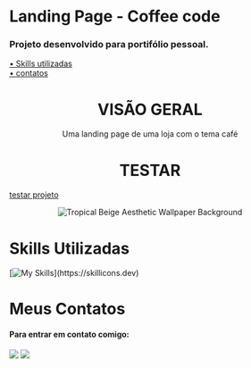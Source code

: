 # Landing Page - Coffee code

### Projeto desenvolvido para portifólio pessoal.

 <a href="#skills">• Skills utilizadas</a>
 <br>
 <a href="#contatos">• contatos</a>

<h1 align="center">VISÃO GERAL</h1>

<P align="center">Uma landing page de uma loja com o tema café</p>
<h1 align="center"> TESTAR</h1>

<a href="https://rodrigues-gustavo.github.io/coffee-landing-page/">testar projeto</a>

<div align="center">
 
![Tropical Beige Aesthetic Wallpaper Background](https://user-images.githubusercontent.com/102608021/194863097-595e6118-41cb-4716-830f-47c90470dc7f.png)

</div>

<h1 id="skills">Skills Utilizadas</h1>

[![My Skills](https://skillicons.dev/icons?i=html,css,)](https://skillicons.dev)


<h1 id="contatos">Meus Contatos</h1>

#### Para entrar em contato comigo:

 <div>
   <a href = "https://gustavorr001@gmail.com"><img src="https://img.shields.io/badge/-Gmail-%23333?style=for-the-badge&logo=gmail&logoColor=white" target="_blank"></a>
   <a href="https://www.linkedin.com/in/gusta-rodrigues" target="_blank"><img src="https://img.shields.io/badge/-LinkedIn-%230077B5?style=for-the-badge&logo=linkedin&logoColor=white" target="_blank"></a>
</div>
